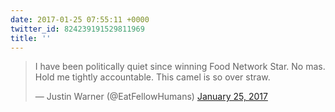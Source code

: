 ```yaml
---
date: 2017-01-25 07:55:11 +0000
twitter_id: 824239191529811969
title: ''
---
```


<blockquote class="twitter-tweet"><p lang="en" dir="ltr">I have been politically quiet since winning Food Network Star. No mas. Hold me tightly accountable. This camel is so over straw.</p>&mdash; Justin Warner (@EatFellowHumans) <a href="https://twitter.com/EatFellowHumans/status/824165530814808064?ref_src=twsrc%5Etfw">January 25, 2017</a></blockquote>
<script async src="https://platform.twitter.com/widgets.js" charset="utf-8"></script>
